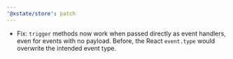```yaml
---
'@xstate/store': patch
---
```


- Fix: `trigger` methods now work when passed directly as event handlers, even for events with no payload. Before, the React `event.type` would overwrite the intended event type.
